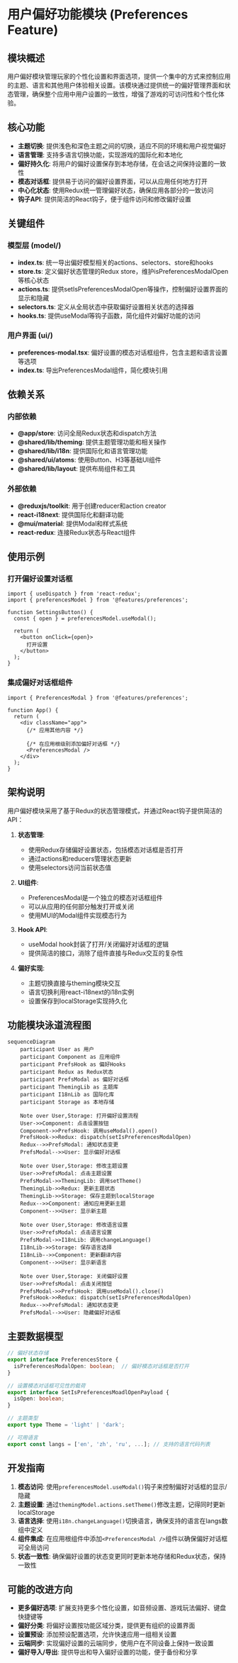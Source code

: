 # 用户偏好功能模块 (Preferences Feature)

## 模块概述

用户偏好模块管理玩家的个性化设置和界面选项，提供一个集中的方式来控制应用的主题、语言和其他用户体验相关设置。该模块通过提供统一的偏好管理界面和状态管理，确保整个应用中用户设置的一致性，增强了游戏的可访问性和个性化体验。

## 核心功能

- **主题切换**: 提供浅色和深色主题之间的切换，适应不同的环境和用户视觉偏好
- **语言管理**: 支持多语言切换功能，实现游戏的国际化和本地化
- **偏好持久化**: 将用户的偏好设置保存到本地存储，在会话之间保持设置的一致性
- **模态对话框**: 提供易于访问的偏好设置界面，可以从应用任何地方打开
- **中心化状态**: 使用Redux统一管理偏好状态，确保应用各部分的一致访问
- **钩子API**: 提供简洁的React钩子，便于组件访问和修改偏好设置

## 关键组件

### 模型层 (model/)

- **index.ts**: 统一导出偏好模型相关的actions、selectors、store和hooks
- **store.ts**: 定义偏好状态管理的Redux store，维护isPreferencesModalOpen等核心状态
- **actions.ts**: 提供setIsPreferencesModalOpen等操作，控制偏好设置界面的显示和隐藏
- **selectors.ts**: 定义从全局状态中获取偏好设置相关状态的选择器
- **hooks.ts**: 提供useModal等钩子函数，简化组件对偏好功能的访问

### 用户界面 (ui/)

- **preferences-modal.tsx**: 偏好设置的模态对话框组件，包含主题和语言设置等选项
- **index.ts**: 导出PreferencesModal组件，简化模块引用

## 依赖关系

### 内部依赖

- **@app/store**: 访问全局Redux状态和dispatch方法
- **@shared/lib/theming**: 提供主题管理功能和相关操作
- **@shared/lib/i18n**: 提供国际化和语言管理功能
- **@shared/ui/atoms**: 使用Button、H3等基础UI组件
- **@shared/lib/layout**: 提供布局组件和工具

### 外部依赖

- **@reduxjs/toolkit**: 用于创建reducer和action creator
- **react-i18next**: 提供国际化和翻译功能
- **@mui/material**: 提供Modal和样式系统
- **react-redux**: 连接Redux状态与React组件

## 使用示例

### 打开偏好设置对话框

```tsx
import { useDispatch } from 'react-redux';
import { preferencesModel } from '@features/preferences';

function SettingsButton() {
  const { open } = preferencesModel.useModal();
  
  return (
    <button onClick={open}>
      打开设置
    </button>
  );
}
```

### 集成偏好对话框组件

```tsx
import { PreferencesModal } from '@features/preferences';

function App() {
  return (
    <div className="app">
      {/* 应用其他内容 */}
      
      {/* 在应用根级别添加偏好对话框 */}
      <PreferencesModal />
    </div>
  );
}
```

## 架构说明

用户偏好模块采用了基于Redux的状态管理模式，并通过React钩子提供简洁的API：

1. **状态管理**: 
   - 使用Redux存储偏好设置状态，包括模态对话框是否打开
   - 通过actions和reducers管理状态更新
   - 使用selectors访问当前状态值

2. **UI组件**: 
   - PreferencesModal是一个独立的模态对话框组件
   - 可以从应用的任何部分触发打开或关闭
   - 使用MUI的Modal组件实现模态行为

3. **Hook API**:
   - useModal hook封装了打开/关闭偏好对话框的逻辑
   - 提供简洁的接口，消除了组件直接与Redux交互的复杂性

4. **偏好实现**:
   - 主题切换直接与theming模块交互
   - 语言切换利用react-i18next的i18n实例
   - 设置保存到localStorage实现持久化

## 功能模块泳道流程图

```mermaid
sequenceDiagram
    participant User as 用户
    participant Component as 应用组件
    participant PrefsHook as 偏好Hooks
    participant Redux as Redux状态
    participant PrefsModal as 偏好对话框
    participant ThemingLib as 主题库
    participant I18nLib as 国际化库
    participant Storage as 本地存储
    
    Note over User,Storage: 打开偏好设置流程
    User->>Component: 点击设置按钮
    Component->>PrefsHook: 调用useModal().open()
    PrefsHook->>Redux: dispatch(setIsPreferencesModalOpen)
    Redux-->>PrefsModal: 通知状态变更
    PrefsModal-->>User: 显示偏好对话框
    
    Note over User,Storage: 修改主题设置
    User->>PrefsModal: 点击主题设置
    PrefsModal->>ThemingLib: 调用setTheme()
    ThemingLib->>Redux: 更新主题状态
    ThemingLib->>Storage: 保存主题到localStorage
    Redux-->>Component: 通知应用更新主题
    Component-->>User: 显示新主题
    
    Note over User,Storage: 修改语言设置
    User->>PrefsModal: 点击语言设置
    PrefsModal->>I18nLib: 调用changeLanguage()
    I18nLib->>Storage: 保存语言选择
    I18nLib-->>Component: 更新翻译内容
    Component-->>User: 显示新语言
    
    Note over User,Storage: 关闭偏好设置
    User->>PrefsModal: 点击关闭按钮
    PrefsModal->>PrefsHook: 调用useModal().close()
    PrefsHook->>Redux: dispatch(setIsPreferencesModalOpen)
    Redux-->>PrefsModal: 通知状态变更
    PrefsModal-->>User: 隐藏偏好对话框
```

## 主要数据模型

```typescript
// 偏好状态存储
export interface PreferencesStore {
  isPreferencesModalOpen: boolean;  // 偏好模态对话框是否打开
}

// 设置模态对话框可见性的载荷
export interface SetIsPreferencesMoadlOpenPayload {
  isOpen: boolean;
}

// 主题类型
export type Theme = 'light' | 'dark';

// 可用语言
export const langs = ['en', 'zh', 'ru', ...]; // 支持的语言代码列表
```

## 开发指南

1. **模态访问**: 使用`preferencesModel.useModal()`钩子来控制偏好对话框的显示/隐藏
2. **主题设置**: 通过`themingModel.actions.setTheme()`修改主题，记得同时更新localStorage
3. **语言选择**: 使用`i18n.changeLanguage()`切换语言，确保支持的语言在langs数组中定义
4. **组件集成**: 在应用根组件中添加`<PreferencesModal />`组件以确保偏好对话框可全局访问
5. **状态一致性**: 确保偏好设置的状态变更同时更新本地存储和Redux状态，保持一致性

## 可能的改进方向

- **更多偏好选项**: 扩展支持更多个性化设置，如音频设置、游戏玩法偏好、键盘快捷键等
- **偏好分类**: 将偏好设置按功能区域分类，提供更有组织的设置界面
- **设置预设**: 添加预设配置选项，允许快速应用一组相关设置
- **云端同步**: 实现偏好设置的云端同步，使用户在不同设备上保持一致设置
- **偏好导入/导出**: 提供导出和导入偏好设置的功能，便于备份和分享 